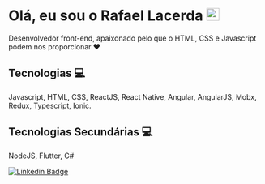 # Olá, eu sou o Rafael Lacerda <img src="https://media.giphy.com/media/hvRJCLFzcasrR4ia7z/giphy.gif" width="25px">

Desenvolvedor front-end, apaixonado pelo que o HTML, CSS e Javascript podem nos proporcionar :heart:

## Tecnologias 💻 

Javascript, HTML, CSS, ReactJS, React Native, Angular, AngularJS, Mobx, Redux, Typescript, Ionic.

## Tecnologias Secundárias 💻 

NodeJS, Flutter, C#

[![Linkedin Badge](https://img.shields.io/badge/-rafaellacerda-blue?style=flat-square&logo=Linkedin&logoColor=white&link=https://linkedin.com/in/rafaelcastrolacerda)](https://linkedin.com/in/rafaelcastrolacerda) 
